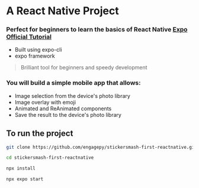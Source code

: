 # A React Native Project

### Perfect for beginners to learn the basics of React Native [Expo Official Tutorial](https://docs.expo.dev/tutorial/create-your-first-app/)

- Built using expo-cli
- expo framework

> Brilliant tool for beginners and speedy development

### You will build a simple mobile app that allows:

- Image selection from the device's photo library
- Image overlay with emoji
- Animated and ReAnimated components
- Save the result to the device's photo library

## To run the project

```bash
git clone https://github.com/engagepy/stickersmash-first-reactnative.git

cd stickersmash-first-reactnative

npx install

npx expo start
```
